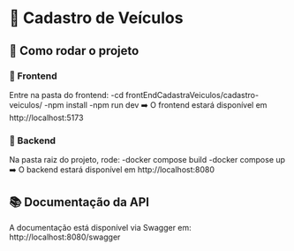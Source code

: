 # 🚗 Cadastro de Veículos

## 🚀 Como rodar o projeto

### 🔹 Frontend
Entre na pasta do frontend:
-cd frontEndCadastraVeiculos/cadastro-veiculos/
-npm install
-npm run dev
➡️ O frontend estará disponível em http://localhost:5173

### 🔹 Backend
Na pasta raiz do projeto, rode:
-docker compose build
-docker compose up
➡️ O backend estará disponível em http://localhost:8080

## 📚 Documentação da API
A documentação está disponível via Swagger em:
http://localhost:8080/swagger
